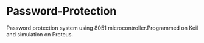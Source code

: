 # Password-Protection
Password protection system using 8051 microcontroller.Programmed on Keil and simulation on Proteus.
